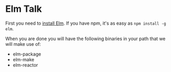 # Elm Talk
First you need to [install Elm](http://elm-lang.org/install).
If you have npm, it's as easy as `npm install -g elm`.

When you are done you will have the following binaries in your path that we will
make use of:
- elm-package
- elm-make
- elm-reactor

